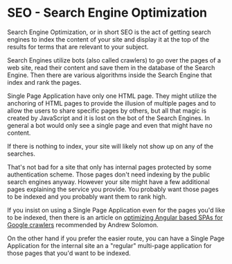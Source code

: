 # SEO - Search Engine Optimization


Search Engine Optimization, or in short SEO is the act of getting search engines to index the content of your site and display it at the top of the results for terms that are relevant to your subject.

Search Engines utilize bots (also called crawlers) to go over the pages of a web site, read their content and save them in the database of the Search Engine. Then there are various algorithms inside the Search Engine that index and rank the pages.

Single Page Application have only one HTML page. They might utilize the anchoring of HTML pages to provide the illusion of multiple pages and to allow the users to share specific pages by others, but all that magic is created by JavaScript and it is lost on the bot of the Search Engines. In general a bot would only see a single page and even that might have no content.

If there is nothing to index, your site will likely not show up on any of the searches.

That's not bad for a site that only has internal pages protected by some authentication scheme. Those pages don't need indexing by the public search engines anyway. However your site might have a few additional pages explaining the service you provide. You probably want those pages to be indexed and you probably want them to rank high.

If you insist on using a Single Page Application even for the pages you'd like to be indexed, then there is an article on [optimizing Angular based SPAs for Google crawlers](https://moz.com/blog/optimizing-angularjs-single-page-applications-googlebot-crawlers) recommended by Andrew Solomon.

On the other hand if you prefer the easier route, you can have a Single Page Application for the internal site an a "regular" multi-page application for those pages that you'd want to be indexed.

